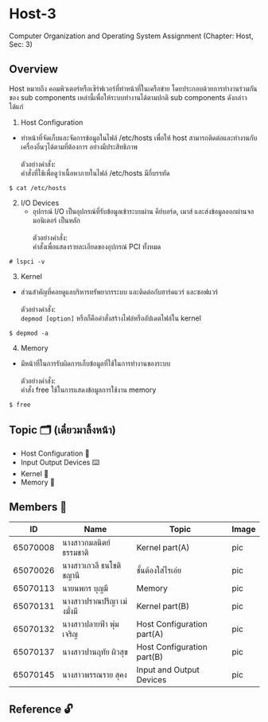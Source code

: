 # Host-3
Computer Organization and Operating System Assignment (Chapter: Host, Sec: 3)

## Overview
Host หมายถึง คอมพิวเตอร์หรือเซิร์ฟเวอร์ที่ทำหน้าที่ในเครือข่าย โดยประกอบด้วยการทำงานร่วมกันของ sub components เหล่านี้เพื่อให้ระบบทำงานได้ตามปกติ sub components ดังกล่าวได้แก่<br />
1. Host Configuration<br />
  - ทำหน้าที่จัดเก็บและจัดการข้อมูลในไฟล์ /etc/hosts เพื่อให้ host สามารถติดต่อและทำงานกับเครื่องอิ่นๆได้ตามที่ต้องการ อย่างมีประสิทธิภาพ <br /><br />
   ตัวอย่างคำสั่ง:<br />
   คำสั่งที่ใช้เพื่อดูว่าเนื้อหาภายในไฟล์ /etc/hosts มีกี่บรรทัด
  ```
  $ cat /etc/hosts
  ```
2. I/O Devices<br />
   - อุปกรณ์ I/O เป็นอุปกรณ์ที่รับข้อมูลเข้าระบบผ่าน คีย์บอร์ด, เมาส์ และส่งข้อมูลออกผ่านจอมอนิเตอร์ เป็นหลัก<br /><br />
   ตัวอย่างคำสั่ง:<br />
   คำสั่งเพื่อแสดงรายละเอียดของอุปกรณ๋ PCI ทั้งหมด
  ```
 # lspci -v
  ```
3. Kernel<br />
  - ส่วนสำคัญที่คอยดูแลบริหารทรัพยากรระบบ และติดต่อกับฮาร์ดแวร์ และซอฟแวร์ <br /><br />
  ตัวอย่างคำสั่ง:<br />
   `depmod [option]` หรือก็คือคำสั่งสร้างไฟล๋หรืออัปเดตไฟล์ใน kernel
  ```
  $ depmod -a
  ```
4. Memory<br />
 - มีหน้าที่ในการรับผิดการเก็บข้อมูลที่ใช้ในการทำงานของระบบ  <br /><br />
 ตัวอย่างคำสั่ง:<br />
   คำสั่ง free ใช้ในการแสดงข้อมูลการใช้งาน memory
  ```
  $ free
  ```
## Topic :card_index_dividers: (เดี๋ยวมาลิ้งหน้า)
- Host Configuration :paperclip: 
- Input Output Devices :keyboard:
- Kernel :pushpin:
- Memory :floppy_disk:

## Members :space_invader:

| ID  | Name | Topic | Image
| ------------- | ------------- | ------------- | ------------- |
| 65070008  | นางสาวกมลนิตย์ ธรรมชาติ  | Kernel part(A) | pic |
| 65070026  | นางสาวเกวลี ธนโชติชญานี  | ชั้นต้องใส่ไรเอ่ย | pic |
| 65070113  | นายนพกร บุญมี  | Memory | pic |
| 65070131  | นางสาวปราณปรีญา เม่งมั่งมี  | Kernel part(B) | pic |
| 65070132  | นางสาวปลายฟ้า พุ่มเจริญ  | Host Configuration part(A) | pic |
| 65070137  | นางสาวปานฤทัย ผิวสุข  | Host Configuration part(B) | pic |
| 65070145  | นางสาวพรรณราย สุคง  | Input and Output Devices | pic |

## Reference :unlock:
